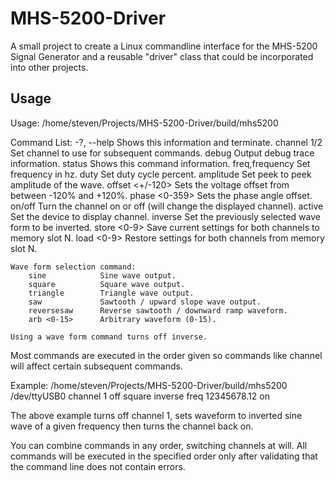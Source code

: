 # MHS-5200-Driver

A small project to create a Linux commandline interface for the MHS-5200 Signal Generator and a reusable "driver" class that could be incorporated into other projects.

## Usage

Usage: /home/steven/Projects/MHS-5200-Driver/build/mhs5200 <tty device> <command list>

 Command List:
	-?, --help			Shows this information and terminate.
	channel 1/2			Set channel to use for subsequent commands.
	debug				Output debug trace information.
	status				Shows this command information.
	freq,frequency <hz>	Set frequency in hz.
	duty <percent>		Set duty cycle percent.
	amplitude <volts>	Set peek to peek amplitude of the wave.
	offset <+/-120>		Sets the voltage offset from between -120% and +120%.
	phase <0-359>		Sets the phase angle offset.
	on/off				Turn the channel on or off (will change the displayed channel).
	active				Set the device to display channel.
	inverse				Set the previously selected wave form to be inverted.
	store <0-9>			Save current settings for both channels to memory slot N.
	load <0-9>			Restore settings for both channels from memory slot N.

	Wave form selection command:
		sine			Sine wave output.
		square			Square wave output.
		triangle		Triangle wave output.
		saw				Sawtooth / upward slope wave output.
		reversesaw		Reverse sawtooth / downward ramp waveform.
		arb <0-15>		Arbitrary waveform (0-15).

	Using a wave form command turns off inverse.

Most commands are executed in the order given so commands like channel will affect certain subsequent commands. 

Example: /home/steven/Projects/MHS-5200-Driver/build/mhs5200 /dev/ttyUSB0 channel 1 off square inverse freq 12345678.12 on 

The above example turns off channel 1, sets waveform to inverted sine wave of a given frequency then turns the channel back on.

You can combine commands in any order, switching channels at will. All commands will be executed in the specified order only after validating that the command line does not contain errors.
